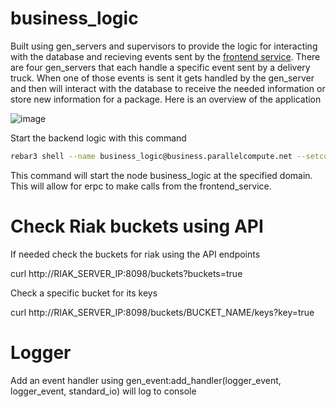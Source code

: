 business_logic
=====

Built using gen_servers and supervisors to provide the logic for interacting with the database and recieving events sent by the [frontend service](https://github.com/electricman991/cowboy_frontend). There are four gen_servers that each handle a specific event sent by a delivery truck. When one of those events is sent it gets handled by the gen_server and then will interact with the database to receive the needed information or store new information for a package. Here is an overview of the application 

![image](https://github.com/user-attachments/assets/3adf1128-068f-43c7-b595-97b6bcf17e46)

Start the backend logic with this command
```bash
rebar3 shell --name business_logic@business.parallelcompute.net --setcookie secret
```
This command will start the node business_logic at the specified domain. This will allow for erpc to make calls from the frontend_service.

# Check Riak buckets using API
If needed check the buckets for riak using the API endpoints

curl http://RIAK_SERVER_IP:8098/buckets?buckets=true

Check a specific bucket for its keys

curl http://RIAK_SERVER_IP:8098/buckets/BUCKET_NAME/keys?key=true

# Logger
Add an event handler using gen_event:add_handler(logger_event, logger_event, standard_io) will log to console

